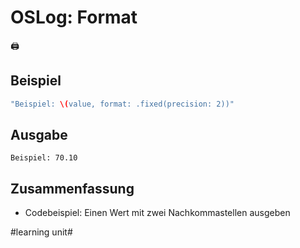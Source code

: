 # OSLog: Format
🖨️

## Beispiel

```swift
"Beispiel: \(value, format: .fixed(precision: 2))"

```

## Ausgabe

```
Beispiel: 70.10
```

## Zusammenfassung
- Codebeispiel: Einen Wert mit zwei Nachkommastellen ausgeben

#learning unit#
